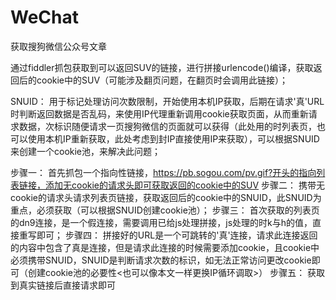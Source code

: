 # WeChat
获取搜狗微信公众号文章

通过fiddler抓包获取到可以返回SUV的链接，进行拼接urlencode()编译，获取返回后的cookie中的SUV（可能涉及翻页问题，在翻页时会调用此链接）；

SNUID： 用于标记处理访问次数限制，开始使用本机IP获取，后期在请求'真'URL时判断返回数据是否乱码，来使用IP代理重新调用cookie获取页面，从而重新请求数据，次标识随便请求一页搜狗微信的页面就可以获得（此处用的时列表页，也可以使用本机IP重新获取，此处考虑到封IP直接使用IP来获取），可以根据SNUID来创建一个cookie池，来解决此问题；

步骤一：
首先抓包一个指向性链接，https://pb.sogou.com/pv.gif?开头的指向列表链接，添加无cookie的请求头即可获取返回的cookie中的SUV
步骤二：
携带无cookie的请求头请求列表页链接，获取返回后的cookie中的SNUID，此SNUID为重点，必须获取（可以根据SNUID创建cookie池）；
步骤三：
首次获取的列表页的dn9连接，是一个假连接，需要调用已给js处理拼接，js处理的时k与h的值，直接重写即可；
步骤四：
拼接好的URL是一个可跳转的'真'连接，请求此连接返回的内容中包含了真是连接，但是请求此连接的时候需要添加cookie，且cookie中必须携带SNUID，SNUID是判断请求次数的标识，如无法正常访问更改cookie即可（创建cookie池的必要性<也可以像本文一样更换IP循环调取>）
步骤五：
获取到真实链接后直接请求即可

